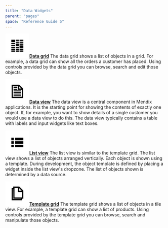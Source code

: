```yaml
---
title: "Data Widgets"
parent: "pages"
space: "Reference Guide 5"
---
```



[![](attachments/4522348/13402429.png)](/refguide5/data-grid)**[Data grid](/refguide5/data-grid)**
The data grid shows a list of objects in a grid. For example, a data grid can show all the orders a customer has placed. Using controls provided by the data grid you can browse, search and edit those objects.



**[![](attachments/4522348/13402430.png)](/refguide5/data-view)[Data view](/refguide5/data-view)**
The data view is a central component in Mendix applications. It is the starting point for showing the contents of exactly one object. If, for example, you want to show details of a single customer you would use a data view to do this. The data view typically contains a table with labels and input widgets like text boxes.



**[![](attachments/4522348/13402431.png)](/refguide5/list-view)[List view](/refguide5/list-view)**
The list view is similar to the template grid. The list view shows a list of objects arranged vertically. Each object is shown using a template. During development, the object template is defined by placing a widget inside the list view's dropzone. The list of objects shown is determined by a data source.



[![](attachments/4522348/13402432.png)](/refguide5/template-grid)**[Template grid](/refguide5/template-grid)**
The template grid shows a list of objects in a tile view. For example, a template grid can show a list of products. Using controls provided by the template grid you can browse, search and manipulate those objects.
